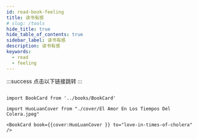 ```yaml
---
id: read-book-feeling
title: 读书有感
# slug: /tools
hide_title: true
hide_table_of_contents: true
sidebar_label: 读书有感
description: 读书有感
keywords:
  - read
  - feeling
---
```


:::success 点击以下链接跳转
:::

```mdx-code-block

import BookCard from '../books/BookCard'

import HuoLuanCover from "./cover/El Amor En Los Tiempos Del Colera.jpeg"

<BookCard book={{cover:HuoLuanCover }} to="love-in-times-of-cholera" />

```
